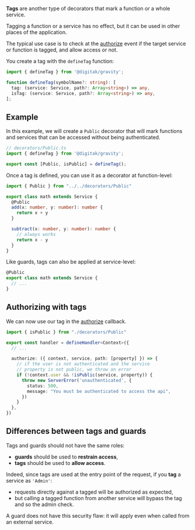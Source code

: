 **Tags** are another type of decorators that mark a function or a whole service.

Tagging a function or a service has no effect, but it can be used in other places of the application.

The typical use case is to check at the [authorize](/documentation/usage/events#authorize) event if the target service or function is tagged, and allow access or not.

You create a tag with the `defineTag` function:

```ts
import { defineTag } from '@digitak/gravity';

function defineTag(symbolName?: string): [
  tag: (service: Service, path?: Array<string>) => any,
  isTag: (service: Service, path?: Array<string>) => any,
];
```

## Example

In this example, we will create a `Public` decorator that will mark functions and services that can be accessed without being authenticated.


```ts
// decorators/Public.ts
import { defineTag } from '@digitak/gravity';

export const [Public, isPublic] = defineTag();
```

Once a tag is defined, you can use it as a decorator at function-level:

```ts
import { Public } from "../../decorators/Public"

export class math extends Service {
  @Public
  add(x: number, y: number): number {
    return x + y
  }

  subtract(x: number, y: number): number {
    // always works
    return x - y
  }
}
```

Like guards, tags can also be applied at service-level:

```ts
@Public
export class math extends Service {
  // ...
}
```

## Authorizing with tags

We can now use our tag in the [authorize](/documentation/usage/events#authorize) callback.

```ts
import { isPublic } from "./decorators/Public"

export const handler = defineHandler<Context>({
  // ...

  authorize: ({ context, service, path: [property] }) => {
    // if the user is not authenticated and the service
    // property is not public, we throw an error
    if (!context.user && !isPublic(service, property)) {
      throw new ServerError('unauthenticated', {
        status: 500,
        message: "You must be authenticated to access the api",
      })
    }
  },
})
```


## Differences between tags and guards

Tags and guards should not have the same roles:

- **guards** should be used to **restrain access**,
- **tags** should be used to **allow access**.

Indeed, since tags are used at the entry point of the request, if you **tag** a service as `'Admin'`:

- requests directly against a tagged will be authorized as expected,
- but calling a tagged function from another service will bypass the tag and so the admin check.

A guard does not have this security flaw: it will apply even when called from an external service.
